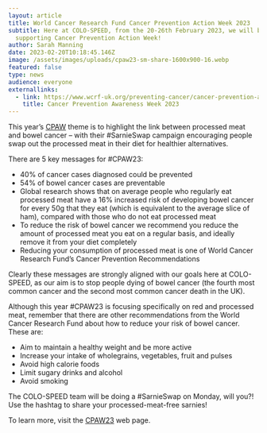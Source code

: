 ```yaml
---
layout: article
title: World Cancer Research Fund Cancer Prevention Action Week 2023
subtitle: Here at COLO-SPEED, from the 20-26th February 2023, we will be
  supporting Cancer Prevention Action Week!
author: Sarah Manning
date: 2023-02-20T10:18:45.146Z
image: /assets/images/uploads/cpaw23-sm-share-1600x900-16.webp
featured: false
type: news
audience: everyone
externallinks:
  - link: https://www.wcrf-uk.org/preventing-cancer/cancer-prevention-awareness-week/
    title: Cancer Prevention Awareness Week 2023
---
```

This year’s [CPAW](https://www.wcrf-uk.org/preventing-cancer/cancer-prevention-awareness-week/) theme is to highlight the link between processed meat and bowel cancer – with their #SarnieSwap campaign encouraging people swap out the processed meat in their diet for healthier alternatives. 

There are 5 key messages for #CPAW23:

* 40% of cancer cases diagnosed could be prevented
* 54% of bowel cancer cases are preventable
* Global research shows that on average people who regularly eat processed meat have a 16% increased risk of developing bowel cancer for every 50g that they eat (which is equivalent to the average slice of ham), compared with those who do not eat processed meat
* To reduce the risk of bowel cancer we recommend you reduce the amount of processed meat you eat on a regular basis, and ideally remove it from your diet completely
* Reducing your consumption of processed meat is one of World Cancer Research Fund’s Cancer Prevention Recommendations

Clearly these messages are strongly aligned with our goals here at COLO-SPEED, as our aim is to stop people dying of bowel cancer (the fourth most common cancer and the second most common cancer death in the UK).

Although this year #CPAW23 is focusing specifically on red and processed meat, remember that there are other recommendations from the World Cancer Research Fund about how to reduce your risk of bowel cancer. These are:

* Aim to maintain a healthy weight and be more active
* Increase your intake of wholegrains, vegetables, fruit and pulses
* Avoid high calorie foods
* Limit sugary drinks and alcohol
* Avoid smoking

The COLO-SPEED team will be doing a #SarnieSwap on Monday, will you?! Use the hashtag to share your processed-meat-free sarnies!

To learn more, visit the [CPAW23](https://www.wcrf-uk.org/preventing-cancer/cancer-prevention-awareness-week/) ﻿w﻿eb page.